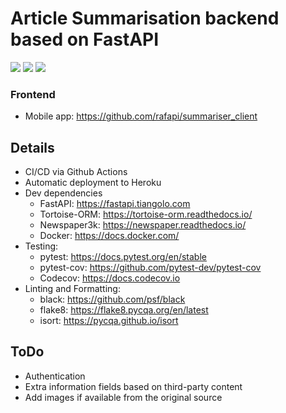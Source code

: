 # Article Summarisation backend based on FastAPI

<p align="left">
     <img src="https://github.com/rafapi/fastapi_text_sum/workflows/Continuous%20Integration%20and%20Delivery/badge.svg?branch=master">
     <img src="https://img.shields.io/github/license/rafapi/fastapi_text_sum">
     <img src="https://img.shields.io/github/last-commit/rafapi/fastapi_text_sum">
</p>

### Frontend
* Mobile app: https://github.com/rafapi/summariser_client

## Details
* CI/CD via Github Actions
* Automatic deployment to Heroku
* Dev dependencies
  * FastAPI: https://fastapi.tiangolo.com
  * Tortoise-ORM: https://tortoise-orm.readthedocs.io/
  * Newspaper3k: https://newspaper.readthedocs.io/
  * Docker: https://docs.docker.com/
* Testing:
  * pytest: https://docs.pytest.org/en/stable
  * pytest-cov: https://github.com/pytest-dev/pytest-cov
  * Codecov: https://docs.codecov.io
* Linting and Formatting:
  * black: https://github.com/psf/black
  * flake8: https://flake8.pycqa.org/en/latest
  * isort: https://pycqa.github.io/isort

## ToDo
* Authentication
* Extra information fields based on third-party content
* Add images if available from the original source
